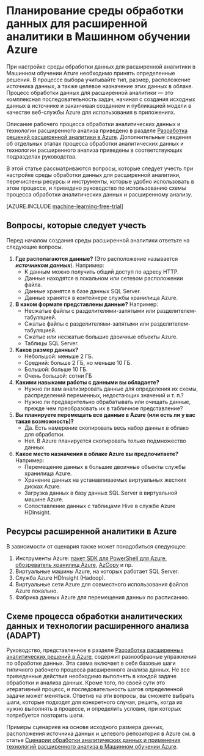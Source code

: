 <properties 
	pageTitle="Планирование среды обработки данных для расширенной аналитики в Машинном обучении Azure | Microsoft Azure" 
	description="Планирование среды обработки данных для расширенной аналитики путем анализа ключевых вопросов." 
	services="machine-learning" 
	documentationCenter="" 
	authors="msolhab"
	manager="paulettm" 
	editor="cgronlun" />

<tags 
	ms.service="machine-learning" 
	ms.workload="data-services" 
	ms.tgt_pltfrm="na" 
	ms.devlang="na" 
	ms.topic="article" 
	ms.date="05/29/2015" 
	ms.author="mohabib;bradsev" />


# Планирование среды обработки данных для расширенной аналитики в Машинном обучении Azure

При настройке среды обработки данных для расширенной аналитики в Машинном обучении Azure необходимо принять определенные решения. В процессе выбора учитывайте тип, размер, расположение источника данных, а также целевое назначение этих данных в облаке. Процесс обработки данных для расширенной аналитики — это комплексная последовательность задач, начиная с создания исходных данных в источнике и заканчивая созданием и публикацией модели в качестве веб-службы Azure для использования в приложениях.

Описание рабочего процесса обработки аналитических данных и технологии расширенного анализа приведено в разделе [Разработка решений расширенной аналитики в Azure](machine-learning-data-science-how-to-create-machine-learning-service.md). Дополнительные сведения об отдельных этапах процесса обработки аналитических данных и технологии расширенного анализа приведены в соответствующих подразделах руководства.

В этой статье рассматриваются вопросы, которые следует учесть при настройке среды обработки данных для расширенной аналитики, перечислены ресурсы и инструменты, которые удобно использовать в этом процессе, и приведено руководство по использованию схемы процесса обработки аналитических данных и расширенному анализу.

[AZURE.INCLUDE [machine-learning-free-trial](../../includes/machine-learning-free-trial.md)]

## Вопросы, которые следует учесть

Перед началом создания среды расширенной аналитики ответьте на следующие вопросы.

1. **Где располагаются данные?** (Это расположение называется ***источником данных***). Например:
	- К данным можно получить общий доступ по адресу HTTP.
	- Данные находятся в локальном или сетевом расположении файла.
	- Данные хранятся в базе данных SQL Server.
	- Данные хранятся в контейнере службы хранилища Azure.
2. **В каком формате представлены данные?** Например:
    - Несжатые файлы с разделителями-запятыми или разделителем-табуляцией.
    - Сжатые файлы с разделителями-запятыми или разделителем-табуляцией.
	- Сжатые или несжатые большие двоичные объекты Azure.
	- Таблицы SQL Server.
3. **Каков размер данных?**
    - Небольшой: меньше 2 ГБ.
    - Средний: больше 2 ГБ, но меньше 10 ГБ.
	- Большой: больше 10 ГБ.
	- Очень большой: сотни ГБ
4. **Какими навыками работы с данными вы обладаете?**
    - Нужно ли вам анализировать данные для определения их схемы, распределений переменных, недостающих значений и т. п.? 
	- Нужно ли предварительно обрабатывать или очищать данные, прежде чем преобразовать их в табличное представление? 
5. **Вы планируете перемещать все данные в Azure (или есть ли у вас такая возможность)?**
    - Да. Есть намерение скопировать весь набор данных в облако для обработки.
	- Нет. В Azure планируется скопировать только подмножество данных.
6. **Какое место назначения в облаке Azure вы предпочитаете?** Например:
	- Перемещение данных в большие двоичные объекты службы хранилища Azure.
	- Хранение данных на устанавливаемых виртуальных жестких дисках Azure.
	- Загрузка данных в базу данных SQL Server в виртуальной машине Azure.
	- Сопоставление данных с таблицами Hive в службе Azure HDInsight.

## Ресурсы расширенной аналитики в Azure

В зависимости от сценария также может понадобиться следующее:

1.  Инструменты Azure: [пакет SDK для PowerShell для Azure](../install-configure-powershell.md), [обозреватель хранилищ Azure](http://azurestorageexplorer.codeplex.com/), [AzCopy](../storage-use-azcopy.md) и пр.
2.  Виртуальные машины Azure, на которых работает SQL Server.
3.  Служба Azure HDInsight (Hadoop).
4.  Виртуальные сети Azure для совместного использования файлов Azure локально.
5.  Фабрика данных Azure для перемещения данных по расписанию.


## Схеме процесса обработки аналитических данных и технологии расширенного анализа (ADAPT)

Руководство, представленное в разделе [Разработка расширенных аналитических решений в Azure](machine-learning-data-science-how-to-create-machine-learning-service.md), содержит разнообразные упражнения по обработке данных. Эта схема включает в себя базовые шаги типичного рабочего процесса расширенного анализа данных. Не все приведенные действия необходимо выполнять в каждой задаче обработки и анализа данных. Кроме того, по своей сути это итеративный процесс, и последовательность шагов определенной задачи может меняться. Ответив на эти вопросы, вы сможете выбрать шаги, которые подходят для конкретного случая, решить, когда их нужно выполнять в процессе, и определить условия, при которых потребуется повторить шаги.

Примеры сценариев на основе исходного размера данных, расположения источника данных и целевого репозитория в Azure см. в статье [Сценарии обработки аналитических данных и применения технологий расширенного анализа в Машинном обучении Azure](../machine-learning-data-science-plan-sample-scenarios.md).


 

<!---HONumber=July15_HO2-->